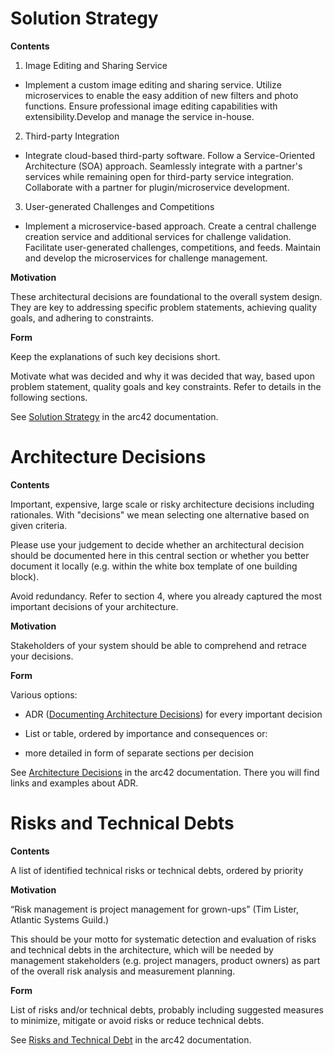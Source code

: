 # Solution Strategy

<div class="formalpara-title">

**Contents**

</div>

1. Image Editing and Sharing Service

-    Implement a custom image editing and sharing service.
    Utilize microservices to enable the easy addition of new filters and photo functions.
    Ensure professional image editing capabilities with extensibility.Develop and manage the service in-house.

2. Third-party Integration

-    Integrate cloud-based third-party software.
    Follow a Service-Oriented Architecture (SOA) approach.
    Seamlessly integrate with a partner's services while remaining open for third-party service integration.    
    Collaborate with a partner for plugin/microservice development.

3. User-generated Challenges and Competitions

-    Implement a microservice-based approach.
    Create a central challenge creation service and additional services for challenge validation.
    Facilitate user-generated challenges, competitions, and feeds.
    Maintain and develop the microservices for challenge management.

<div class="formalpara-title">

**Motivation**

</div>

These architectural decisions are foundational to the overall system design.
They are key to addressing specific problem statements, achieving quality goals, and adhering to constraints.

<div class="formalpara-title">

**Form**

</div>

Keep the explanations of such key decisions short.

Motivate what was decided and why it was decided that way, based upon
problem statement, quality goals and key constraints. Refer to details
in the following sections.

See [Solution Strategy](https://docs.arc42.org/section-4/) in the arc42
documentation.




# Architecture Decisions

<div class="formalpara-title">

**Contents**

</div>

Important, expensive, large scale or risky architecture decisions
including rationales. With "decisions" we mean selecting one alternative
based on given criteria.

Please use your judgement to decide whether an architectural decision
should be documented here in this central section or whether you better
document it locally (e.g. within the white box template of one building
block).

Avoid redundancy. Refer to section 4, where you already captured the
most important decisions of your architecture.

<div class="formalpara-title">

**Motivation**

</div>

Stakeholders of your system should be able to comprehend and retrace
your decisions.

<div class="formalpara-title">

**Form**

</div>

Various options:

-   ADR ([Documenting Architecture
    Decisions](https://cognitect.com/blog/2011/11/15/documenting-architecture-decisions))
    for every important decision

-   List or table, ordered by importance and consequences or:

-   more detailed in form of separate sections per decision

See [Architecture Decisions](https://docs.arc42.org/section-9/) in the
arc42 documentation. There you will find links and examples about ADR.

<div style="page-break-after: always;"></div>




# Risks and Technical Debts

<div class="formalpara-title">

**Contents**

</div>

A list of identified technical risks or technical debts, ordered by
priority

<div class="formalpara-title">

**Motivation**

</div>

“Risk management is project management for grown-ups” (Tim Lister,
Atlantic Systems Guild.)

This should be your motto for systematic detection and evaluation of
risks and technical debts in the architecture, which will be needed by
management stakeholders (e.g. project managers, product owners) as part
of the overall risk analysis and measurement planning.

<div class="formalpara-title">

**Form**

</div>

List of risks and/or technical debts, probably including suggested
measures to minimize, mitigate or avoid risks or reduce technical debts.

See [Risks and Technical Debt](https://docs.arc42.org/section-11/) in
the arc42 documentation.
